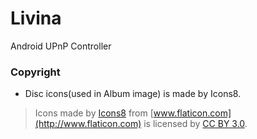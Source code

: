 Livina
======

Android UPnP Controller

### Copyright
- Disc icons(used in Album image) is made by Icons8.

> Icons made by [Icons8](http://www.icons8.com) from [www.flaticon.com](http://www.flaticon.com) is licensed by [CC BY 3.0](http://creativecommons.org/licenses/by/3.0/).
